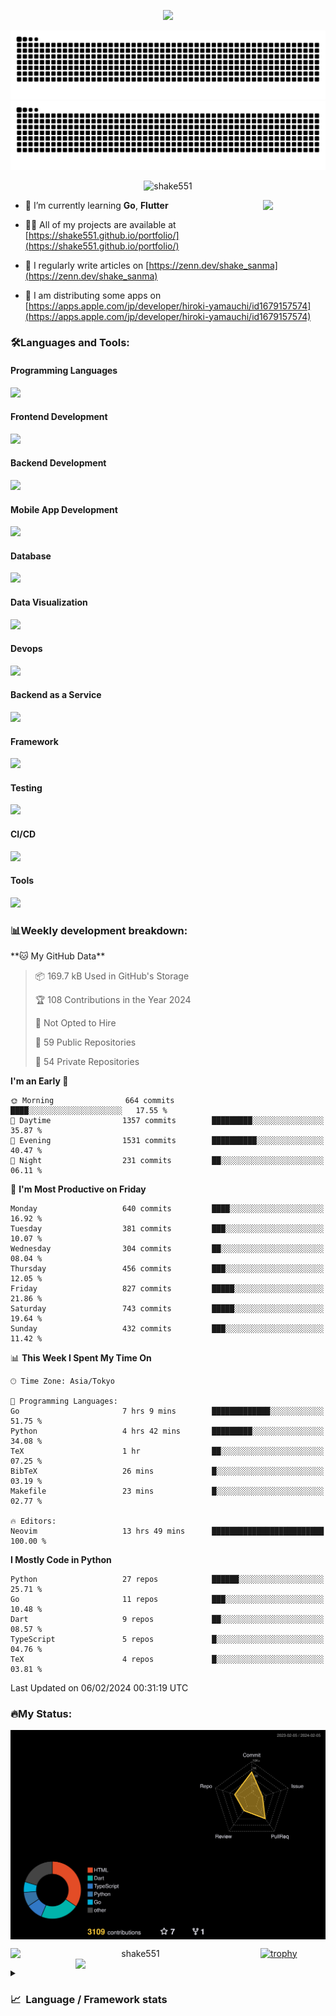 <p align="center"><img src="https://capsule-render.vercel.app/api?type=waving&color=gradient&height=300&section=header&text=Hi%20I'm%20shake&fontSize=90&animation=fadeIn&fontAlignY=38&desc=Welcome%20To%20Shake's%20GitHub%20Profile%20&descAlignY=51&descAlign=62"></p>

<p align="center">
  <img src="https://raw.githubusercontent.com/shake551/shake551/output/github-contribution-grid-snake-dark.svg#gh-dark-mode-only" />
  <img src="https://raw.githubusercontent.com/shake551/shake551/output/github-contribution-grid-snake.svg#gh-light-mode-only" />
</p>


<p align="center">
  <img src="https://komarev.com/ghpvc/?username=shake551&label=Profile%20views&color=0e75b6&style=flat" alt="shake551" />
</p>

<img src="https://media.giphy.com/media/hvRJCLFzcasrR4ia7z/giphy.gif" width="100" align="right">

- 🌱 I’m currently learning **Go**, **Flutter**

- 👨‍💻 All of my projects are available at [https://shake551.github.io/portfolio/](https://shake551.github.io/portfolio/)

- 📝 I regularly write articles on [https://zenn.dev/shake_sanma](https://zenn.dev/shake_sanma)

- 🍏 I am distributing some apps on [https://apps.apple.com/jp/developer/hiroki-yamauchi/id1679157574](https://apps.apple.com/jp/developer/hiroki-yamauchi/id1679157574)


<h3 align="left">🛠️Languages and Tools:</h3>
<h4 align="left">Programming Languages</h4>
<img src="https://skillicons.dev/icons?i=go,java,lua,js,ts,c,cs,cpp,php,ruby,rust,py">

<h4 align="left">Frontend Development</h4>
<img src="https://skillicons.dev/icons?i=nextjs,react,vue,html,css,bootstrap,pug,tailwind">

<h4 align="left">Backend Development</h4>
<img src="https://skillicons.dev/icons?i=graphql,express,prisma,kafka,kotlin,nodejs,spring,nginx">

<h4 align="left">Mobile App Development</h4>
<img src="https://skillicons.dev/icons?i=dart,flutter">

<h4 align="left">Database</h4>
<img src="https://skillicons.dev/icons?i=mysql,postgres,redis,sqlite,dynamodb">

<h4 align="left">Data Visualization</h4>
<img src="https://skillicons.dev/icons?i=grafana">

<h4 align="left">Devops</h4>
<img src="https://skillicons.dev/icons?i=docker,kubernetes,gcp,aws,bash,azure,jenkins,vercel">

<h4 align="left">Backend as a Service</h4>
<img src="https://skillicons.dev/icons?i=firebase,heroku">

<h4 align="left">Framework</h4>
<img src="https://skillicons.dev/icons?i=django,laravel,fastapi,rails,remix,flask">

<h4 align="left">Testing</h4>
<img src="https://skillicons.dev/icons?i=jest,selenium,">

<h4 align="left">CI/CD</h4>
<img src="https://skillicons.dev/icons?i=githubactions,jenkins,">

<h4 align="left">Tools</h4>
<img src="https://skillicons.dev/icons?i=github,git,postman,linux,prometheus,md,matlab,blender,xd,ai,">

<br>

<h3 align="left">📊Weekly development breakdown:</h3>
<!--START_SECTION:waka-->
**🐱 My GitHub Data** 

> 📦 169.7 kB Used in GitHub's Storage 
 > 
> 🏆 108 Contributions in the Year 2024
 > 
> 🚫 Not Opted to Hire
 > 
> 📜 59 Public Repositories 
 > 
> 🔑 54 Private Repositories 
 > 
**I'm an Early 🐤** 

```text
🌞 Morning                664 commits         ████░░░░░░░░░░░░░░░░░░░░░   17.55 % 
🌆 Daytime                1357 commits        █████████░░░░░░░░░░░░░░░░   35.87 % 
🌃 Evening                1531 commits        ██████████░░░░░░░░░░░░░░░   40.47 % 
🌙 Night                  231 commits         ██░░░░░░░░░░░░░░░░░░░░░░░   06.11 % 
```
📅 **I'm Most Productive on Friday** 

```text
Monday                   640 commits         ████░░░░░░░░░░░░░░░░░░░░░   16.92 % 
Tuesday                  381 commits         ███░░░░░░░░░░░░░░░░░░░░░░   10.07 % 
Wednesday                304 commits         ██░░░░░░░░░░░░░░░░░░░░░░░   08.04 % 
Thursday                 456 commits         ███░░░░░░░░░░░░░░░░░░░░░░   12.05 % 
Friday                   827 commits         █████░░░░░░░░░░░░░░░░░░░░   21.86 % 
Saturday                 743 commits         █████░░░░░░░░░░░░░░░░░░░░   19.64 % 
Sunday                   432 commits         ███░░░░░░░░░░░░░░░░░░░░░░   11.42 % 
```


📊 **This Week I Spent My Time On** 

```text
🕑︎ Time Zone: Asia/Tokyo

💬 Programming Languages: 
Go                       7 hrs 9 mins        █████████████░░░░░░░░░░░░   51.75 % 
Python                   4 hrs 42 mins       █████████░░░░░░░░░░░░░░░░   34.08 % 
TeX                      1 hr                ██░░░░░░░░░░░░░░░░░░░░░░░   07.25 % 
BibTeX                   26 mins             █░░░░░░░░░░░░░░░░░░░░░░░░   03.19 % 
Makefile                 23 mins             █░░░░░░░░░░░░░░░░░░░░░░░░   02.77 % 

🔥 Editors: 
Neovim                   13 hrs 49 mins      █████████████████████████   100.00 % 
```

**I Mostly Code in Python** 

```text
Python                   27 repos            ██████░░░░░░░░░░░░░░░░░░░   25.71 % 
Go                       11 repos            ███░░░░░░░░░░░░░░░░░░░░░░   10.48 % 
Dart                     9 repos             ██░░░░░░░░░░░░░░░░░░░░░░░   08.57 % 
TypeScript               5 repos             █░░░░░░░░░░░░░░░░░░░░░░░░   04.76 % 
TeX                      4 repos             █░░░░░░░░░░░░░░░░░░░░░░░░   03.81 % 
```




 Last Updated on 06/02/2024 00:31:19 UTC
<!--END_SECTION:waka-->


<h3 align="left">🔥My Status:</h3>

<p align="center">
  <img src="./profile-3d-contrib/profile-night-rainbow.svg" align="center" width="550">
</p>
  
<p align="center">
<img src="https://github-readme-streak-stats.herokuapp.com/?user=shake551&theme=highcontrast" alt="shake551" align="left" width="400">
<img src="https://github-readme-stats.vercel.app/api?username=shake551&count_private=true&show_icons=true&theme=highcontrast" align="right" width="400">
</p>

[![trophy](https://github-profile-trophy.vercel.app/?username=shake551&theme=darkhub&column=8)](https://github.com/ryo-ma/github-profile-trophy)

<details>
  <summary><h3>📈&nbsp;&nbsp;Language&nbsp;/&nbsp;Framework stats</h3></summary>
  <br/>
  <a href='https://profile.codersrank.io/user/shake551/'>
    <img src='http://cr-skills-chart-widget.azurewebsites.net/api/api?username=shake551' width="800">
  </a>

</details>
